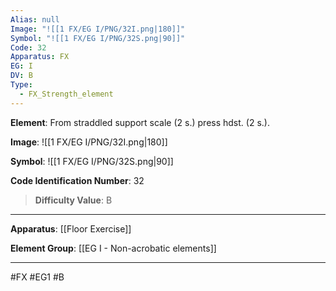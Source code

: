 ```yaml
---
Alias: null
Image: "![[1 FX/EG I/PNG/32I.png|180]]"
Symbol: "![[1 FX/EG I/PNG/32S.png|90]]"
Code: 32
Apparatus: FX
EG: I
DV: B
Type:
  - FX_Strength_element
---
```

**Element**: From straddled support scale (2 s.) press hdst. (2 s.).

**Image**:
![[1 FX/EG I/PNG/32I.png|180]]

**Symbol**:
![[1 FX/EG I/PNG/32S.png|90]]

**Code Identification Number**: 32

>**Difficulty Value**: B

___
**Apparatus**: [[Floor Exercise]]

**Element Group**: [[EG I - Non-acrobatic elements]]
___
#FX #EG1 #B
